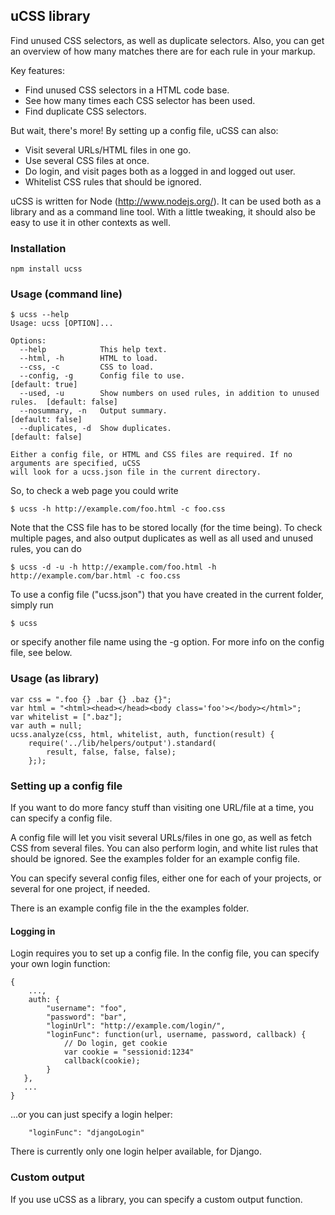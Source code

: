 ## uCSS library
Find unused CSS selectors, as well as duplicate selectors. Also, you can get an overview of how many matches there are for each rule in your markup.

Key features:
* Find unused CSS selectors in a HTML code base.
* See how many times each CSS selector has been used.
* Find duplicate CSS selectors.

But wait, there's more! By setting up a config file, uCSS can also:
* Visit several URLs/HTML files in one go.
* Use several CSS files at once.
* Do login, and visit pages both as a logged in and logged out user.
* Whitelist CSS rules that should be ignored.

uCSS is written for Node (http://www.nodejs.org/). It can be used both as a library and as a command line tool. With a little tweaking, it should also be easy to use it in other contexts as well.

### Installation

`npm install ucss`

### Usage (command line)

```
$ ucss --help
Usage: ucss [OPTION]...

Options:
  --help            This help text.                                         
  --html, -h        HTML to load.                                           
  --css, -c         CSS to load.                                            
  --config, -g      Config file to use.                                       [default: true]
  --used, -u        Show numbers on used rules, in addition to unused rules.  [default: false]
  --nosummary, -n   Output summary.                                           [default: false]
  --duplicates, -d  Show duplicates.                                          [default: false]

Either a config file, or HTML and CSS files are required. If no arguments are specified, uCSS
will look for a ucss.json file in the current directory.
```
So, to check a web page you could write
```
$ ucss -h http://example.com/foo.html -c foo.css
```
Note that the CSS file has to be stored locally (for the time being). To check multiple pages, and also output duplicates as well as all used and unused rules, you can do
```
$ ucss -d -u -h http://example.com/foo.html -h http://example.com/bar.html -c foo.css
```
To use a config file ("ucss.json") that you have created in the current folder, simply run
```
$ ucss
```
or specify another file name using the -g option. For more info on the config file, see below.

### Usage (as library)

```
var css = ".foo {} .bar {} .baz {}";
var html = "<html><head></head><body class='foo'></body></html>";
var whitelist = [".baz"];
var auth = null;
ucss.analyze(css, html, whitelist, auth, function(result) {
    require('../lib/helpers/output').standard(
        result, false, false, false);
    };);
```

### Setting up a config file

If you want to do more fancy stuff than visiting one URL/file at a time, you can specify a config file.

A config file will let you visit several URLs/files in one go, as well as fetch CSS from several files. You can also perform login, and white list rules that should be ignored. See the examples folder for an example config file.

You can specify several config files, either one for each of your projects, or several for one project, if needed.

There is an example config file in the the examples folder.

#### Logging in
Login requires you to set up a config file. In the config file, you can specify your own login function:

```
{
    ...,
    auth: {
        "username": "foo",
        "password": "bar",
        "loginUrl": "http://example.com/login/",
        "loginFunc": function(url, username, password, callback) {
            // Do login, get cookie
            var cookie = "sessionid:1234"
            callback(cookie);
        }
   },
   ...
}

```
...or you can just specify a login helper:

```
    "loginFunc": "djangoLogin"
```
There is currently only one login helper available, for Django.

### Custom output

If you use uCSS as a library, you can specify a custom output function.